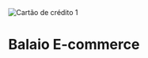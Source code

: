 <img src="https://i.imgur.com/jF1YvI7.png?1" alt="Cartão de crédito 1">

<h1 text-center> Balaio E-commerce </h1>
